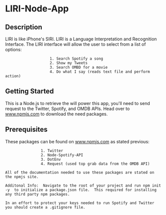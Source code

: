 # LIRI-Node-App

## Description
LIRI is like iPhone's SIRI.  LIRI is a Language Interpretation and Recognition Interface.  The LIRI interface will allow the user to select from a list of options: 

						1. Search Spotify a song
						2. Show my Tweets 
						3. Search OMBD for a movie
						4. Do what I say (reads text file and perform action)

## Getting Started 

This is a Node.js to retrieve the will power this app, you'll need to send request to the Twitter, Spotify, and OMDB APIs.  Head over to www.npmjs.com to download the need packages. 


## Prerequisites

These packages can be found on www.npmjs.com as stated previous:  

					1. Twitter 
					2. Node-Spotify-API
					3. DotEnv
					4. Request (used top grab data from the OMDB API)

	All of the documentation needed to use these packages are stated on the npmjs site.  

	Additonal Info:  Navigate to the root of your project and run npm init -y  to initialize a package.json file.  This required for installing any third party npm packages.

	In an effort to protect your keys needed to run Spotify and Twitter you should create a .gitignore file. 	

